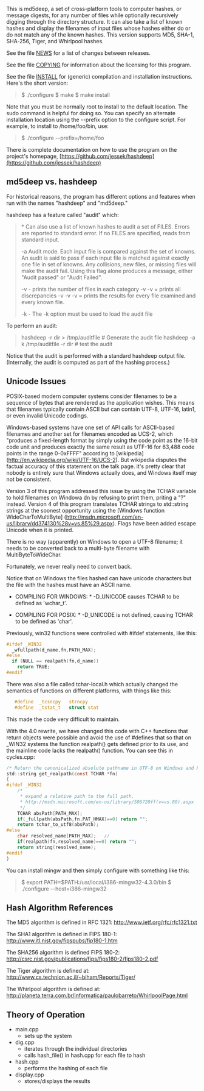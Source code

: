 This is md5deep, a set of cross-platform tools to computer hashes, or
message digests, for any number of files while optionally recursively
digging through the directory structure.  It can also take a list of known
hashes and display the filenames of input files whose hashes either do or
do not match any of the known hashes. This version supports MD5, SHA-1,
SHA-256, Tiger, and Whirlpool hashes.

See the file [NEWS](NEWS) for a list of changes between releases.

See the file [COPYING](COPYING) for information about the licensing for this program.

See the file [INSTALL](INSTALL) for (generic) compilation and installation
instructions. Here's the short version:

>$ ./configure
>$ make
>$ make install

Note that you must be normally root to install to the default location.
The sudo command is helpful for doing so. You can specify an alternate
installation location using the --prefix option to the configure script.
For example, to install to /home/foo/bin, use:

>$ ./configure --prefix=/home/foo

There is complete documentation on how to use the program on the
project's homepage, [https://github.com/jessek/hashdeep](https://github.com/jessek/hashdeep)

## md5deep vs. hashdeep

For historical reasons, the program has different options and features
when run with the names "hashdeep" and "md5deep."

hashdeep has a feature called "audit" which:
> \* Can also use a list of known hashes to audit a set of FILES. Errors
>   are reported to standard error. If no FILES are specified, reads from
>   standard input.
>
> -a Audit mode. Each input file is compared against the set of knowns. An
>    audit is said to pass if each input file is matched against exactly
>    one file in set of knowns. Any collisions, new files, or missing files
>    will make the audit fail. Using this flag alone produces a message,
>    either "Audit passed" or "Audit Failed".
>
>    -v - prints the number of files in each category
>    -v -v = prints all discrepancies
>    -v -v -v = prints the results for every file examined and every known file.
>
> -k <file> - The -k option must be used to load the audit file

To perform an audit:
>  hashdeep -r dir  > /tmp/auditfile            # Generate the audit file
>  hashdeep -a k /tmp/auditfile -r dir          # test the audit

Notice that the audit is performed with a standard hashdeep output
file. (Internally, the audit is computed as part of the hashing process.)

## Unicode Issues
POSIX-based modern computer systems consider filenames to be a
sequence of bytes that are rendered as the application wishes. This
means that filenames typically contain ASCII but can contain UTF-8,
UTF-16, latin1, or even invalid Unicode codings.

Windows-based systems have one set of API calls for ASCII-based
filenames and another set for filenames encoded as UCS-2, which
"produces a fixed-length format by simply using the code point as the
16-bit code unit and produces exactly the same result as UTF-16 for
63,488 code points in the range 0-0xFFFF" according to [wikipedia]
(http://en.wikipedia.org/wiki/UTF-16/UCS-2). But wikipedia disputes the
factual accuracy of this statement on the talk page. it's pretty clear
that nobody is entirely sure that Windows actually does, and Windows
itself may not be consistent.

Version 3 of this program addressed this issue by using the TCHAR
variable to hold filenames on Windowa dn by refusing to print them,
priting a "?" instead. Version 4 of this program translates TCHAR
strings to std::string strings at the soonest opportunity using the
[Windows function WideCharToMultiByte]
(http://msdn.microsoft.com/en-us/library/dd374130%28v=vs.85%29.aspx). Flags
have been added escape Unicode when it is printed.

There is no way (apparently) on Windows to open a UTF-8 filename; it needs to be
converted back to a multi-byte filename with MultiByteToWideChar.

Fortunately, we never really need to convert back.

Notice that on Windows the files hashed can have unicode characters
but the file with the hashes must have an ASCII name.

* COMPILING FOR WINDOWS:
	  * -D_UNICODE causes TCHAR to be defined as 'wchar_t'.

* COMPILING FOR POSIX:
	  * -D_UNICODE is not defined, causing TCHAR to be defined as 'char'.

Previously, win32 functions were controlled with #ifdef statements, like this:

```C
#ifdef _WIN32
  _wfullpath(d_name,fn,PATH_MAX);
#else
  if (NULL == realpath(fn,d_name))
    return TRUE;
#endif
```

There was also a file called tchar-local.h which actually changed the semantics
of functions on different platforms, with things like this:

```C
   #define  _tcsncpy   strncpy
   #define  _tstat_t   struct stat
```

This made the code very difficult to maintain.

With the 4.0 rewrite, we have changed this code with C++ functions that return
objects were possible and avoid the use of #defines that so that on _WIN32 systems
the function realpath() gets defined prior to its use, and the mainline code
lacks the realpath() function. You can see this in cycles.cpp:

```C
/* Return the canonicalized absolute pathname in UTF-8 on Windows and POSIX systems */
std::string get_realpath(const TCHAR *fn)
{
#ifdef _WIN32
    /*
     * expand a relative path to the full path.
     * http://msdn.microsoft.com/en-us/library/506720ff(v=vs.80).aspx
     */
    TCHAR absPath[PATH_MAX];
    if(_fullpath(absPath,fn,PAT_HMAX)==0) return "";
    return tchar_to_utf8(absPath);
#else
    char resolved_name[PATH_MAX];	//
    if(realpath(fn,resolved_name)==0) return "";
    return string(resolved_name);
#endif
}
```

You can install mingw and then simply configure with something like this:
>$ export PATH=$PATH:/usr/local/i386-mingw32-4.3.0/bin
>$ ./configure --host=i386-mingw32


## Hash Algorithm References

The MD5 algorithm is defined in RFC 1321:
http://www.ietf.org/rfc/rfc1321.txt

The SHA1 algorithm is defined in FIPS 180-1:
http://www.itl.nist.gov/fipspubs/fip180-1.htm

The SHA256 algorithm is defined FIPS 180-2:
http://csrc.nist.gov/publications/fips/fips180-2/fips180-2.pdf

The Tiger algorithm is defined at:
http://www.cs.technion.ac.il/~biham/Reports/Tiger/

The Whirlpool algorithm is defined at:
http://planeta.terra.com.br/informatica/paulobarreto/WhirlpoolPage.html

## Theory of Operation

* main.cpp
  * sets up the system
* dig.cpp
  * iterates through the individual directories
  * calls hash_file() in hash.cpp for each file to hash
* hash.cpp
  * performs the hashing of each file
* display.cpp
  * stores/displays the results
